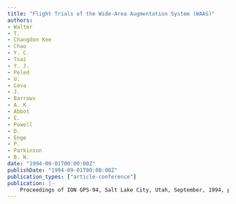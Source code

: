 ```yaml
---
title: "Flight Trials of the Wide-Area Augmentation System (WAAS)"
authors:
- Walter
- T.
- Changdon Kee
- Chao
- Y. C.
- Tsai
- Y. J.
- Peled
- U.
- Ceva
- J.
- Barrows
- A. K.
- Abbot
- E.
- Powell
- D.
- Enge
- P.
- Parkinson
- B. W.
date: "1994-09-01T00:00:00Z"
publishDate: "1994-09-01T00:00:00Z"
publication_types: ["article-conference"]
publication: |-
    Proceedings of ION GPS-94, Salt Lake City, Utah, September, 1994, pp. 1537-1546
---
```

